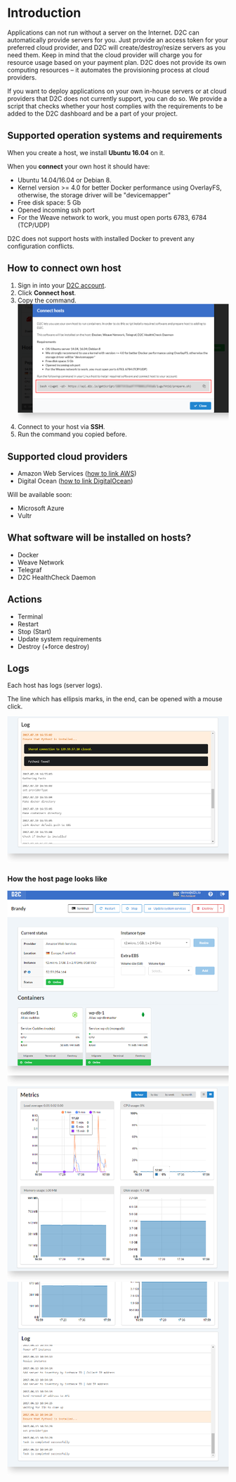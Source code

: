# Introduction

Applications can not run without a server on the Internet. D2C can automatically provide servers for you. Just provide an access token for your preferred cloud provider, and D2C will create/destroy/resize servers as you need them. Keep in mind that the cloud provider will charge you for resource usage based on your payment plan. D2C does not provide its own computing resources – it automates the provisioning process at cloud providers.

If you want to deploy applications on your own in-house servers or at cloud providers that D2C does not currently support, you can do so. We provide a script that checks whether your host complies with the requirements to be added to the D2C dashboard and be a part of your project.

## Supported operation systems and requirements

When you create a host, we install **Ubuntu 16.04** on it.

When you **connect** your own host it should have:

- Ubuntu 14.04/16.04 or Debian 8.
- Kernel version >= 4.0 for better Docker performance using OverlayFS, otherwise, the storage driver will be "devicemapper"
- Free disk space: 5 Gb
- Opened incoming ssh port
- For the Weave network to work, you must open ports 6783, 6784 (TCP/UDP)

D2C does not support hosts with installed Docker to prevent any configuration conflicts.

## How to connect own host

1. Sign in into your [D2C account](https://panel.d2c.io/account/signup).
2. Click **Connect host**.
3. Copy the command.
![Hosts](../img/hosts_connect_own.png)
4. Connect to your host via **SSH**.
5. Run the command you copied before.

## Supported cloud providers

- Amazon Web Services ([how to link AWS](/getting-started/cloud-providers/#amazon-web-services))
- Digital Ocean ([how to link DigitalOcean](/getting-started/cloud-providers/#digital-ocean))

Will be available soon:

- Microsoft Azure
- Vultr

## What software will be installed on hosts?

- Docker
- Weave Network
- Telegraf
- D2C HealthCheck Daemon

## Actions

- Terminal
- Restart
- Stop (Start)
- Update system requirements
- Destroy (+force destroy)

## Logs

Each host has logs (server logs).

The line which has ellipsis marks, in the end, can be opened with a mouse click.

![Hosts](../img/host_logs.png)

### How the host page looks like

![Hosts](../img/host_page.png)
![Hosts](../img/host_page2.png)
![Hosts](../img/host_page3.png)
